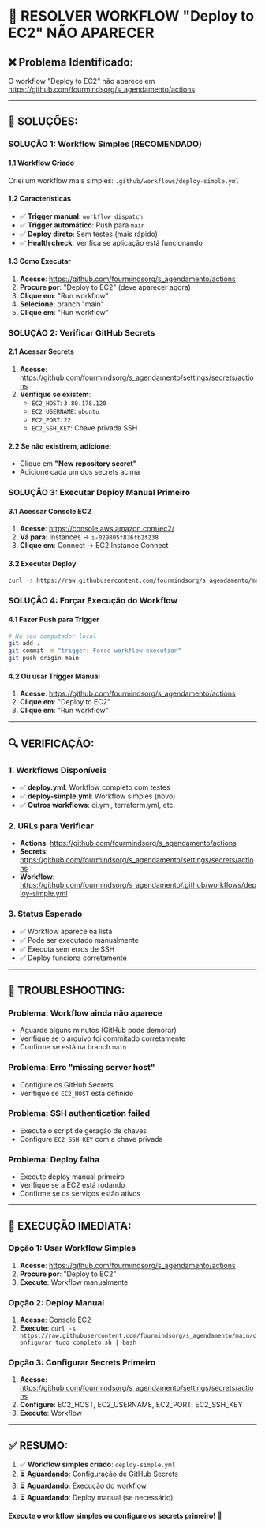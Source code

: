 # 🔧 RESOLVER WORKFLOW "Deploy to EC2" NÃO APARECER

## ❌ **Problema Identificado:**
O workflow "Deploy to EC2" não aparece em https://github.com/fourmindsorg/s_agendamento/actions

---

## 🎯 **SOLUÇÕES:**

### **SOLUÇÃO 1: Workflow Simples (RECOMENDADO)**

#### **1.1 Workflow Criado**
Criei um workflow mais simples: `.github/workflows/deploy-simple.yml`

#### **1.2 Características**
- ✅ **Trigger manual**: `workflow_dispatch`
- ✅ **Trigger automático**: Push para `main`
- ✅ **Deploy direto**: Sem testes (mais rápido)
- ✅ **Health check**: Verifica se aplicação está funcionando

#### **1.3 Como Executar**
1. **Acesse**: https://github.com/fourmindsorg/s_agendamento/actions
2. **Procure por**: "Deploy to EC2" (deve aparecer agora)
3. **Clique em**: "Run workflow"
4. **Selecione**: branch "main"
5. **Clique em**: "Run workflow"

### **SOLUÇÃO 2: Verificar GitHub Secrets**

#### **2.1 Acessar Secrets**
1. **Acesse**: https://github.com/fourmindsorg/s_agendamento/settings/secrets/actions
2. **Verifique se existem**:
   - `EC2_HOST`: `3.80.178.120`
   - `EC2_USERNAME`: `ubuntu`
   - `EC2_PORT`: `22`
   - `EC2_SSH_KEY`: Chave privada SSH

#### **2.2 Se não existirem, adicione**:
- Clique em **"New repository secret"**
- Adicione cada um dos secrets acima

### **SOLUÇÃO 3: Executar Deploy Manual Primeiro**

#### **3.1 Acessar Console EC2**
1. **Acesse**: https://console.aws.amazon.com/ec2/
2. **Vá para**: Instances → `i-029805f836fb2f238`
3. **Clique em**: Connect → EC2 Instance Connect

#### **3.2 Executar Deploy**
```bash
curl -s https://raw.githubusercontent.com/fourmindsorg/s_agendamento/main/configurar_tudo_completo.sh | bash
```

### **SOLUÇÃO 4: Forçar Execução do Workflow**

#### **4.1 Fazer Push para Trigger**
```bash
# No seu computador local
git add .
git commit -m "trigger: Force workflow execution"
git push origin main
```

#### **4.2 Ou usar Trigger Manual**
1. **Acesse**: https://github.com/fourmindsorg/s_agendamento/actions
2. **Clique em**: "Deploy to EC2"
3. **Clique em**: "Run workflow"

---

## 🔍 **VERIFICAÇÃO:**

### **1. Workflows Disponíveis**
- ✅ **deploy.yml**: Workflow completo com testes
- ✅ **deploy-simple.yml**: Workflow simples (novo)
- ✅ **Outros workflows**: ci.yml, terraform.yml, etc.

### **2. URLs para Verificar**
- **Actions**: https://github.com/fourmindsorg/s_agendamento/actions
- **Secrets**: https://github.com/fourmindsorg/s_agendamento/settings/secrets/actions
- **Workflow**: https://github.com/fourmindsorg/s_agendamento/.github/workflows/deploy-simple.yml

### **3. Status Esperado**
- ✅ Workflow aparece na lista
- ✅ Pode ser executado manualmente
- ✅ Executa sem erros de SSH
- ✅ Deploy funciona corretamente

---

## 🚨 **TROUBLESHOOTING:**

### **Problema: Workflow ainda não aparece**
- Aguarde alguns minutos (GitHub pode demorar)
- Verifique se o arquivo foi commitado corretamente
- Confirme se está na branch `main`

### **Problema: Erro "missing server host"**
- Configure os GitHub Secrets
- Verifique se `EC2_HOST` está definido

### **Problema: SSH authentication failed**
- Execute o script de geração de chaves
- Configure `EC2_SSH_KEY` com a chave privada

### **Problema: Deploy falha**
- Execute deploy manual primeiro
- Verifique se a EC2 está rodando
- Confirme se os serviços estão ativos

---

## 🎯 **EXECUÇÃO IMEDIATA:**

### **Opção 1: Usar Workflow Simples**
1. **Acesse**: https://github.com/fourmindsorg/s_agendamento/actions
2. **Procure por**: "Deploy to EC2"
3. **Execute**: Workflow manualmente

### **Opção 2: Deploy Manual**
1. **Acesse**: Console EC2
2. **Execute**: `curl -s https://raw.githubusercontent.com/fourmindsorg/s_agendamento/main/configurar_tudo_completo.sh | bash`

### **Opção 3: Configurar Secrets Primeiro**
1. **Acesse**: https://github.com/fourmindsorg/s_agendamento/settings/secrets/actions
2. **Configure**: EC2_HOST, EC2_USERNAME, EC2_PORT, EC2_SSH_KEY
3. **Execute**: Workflow

---

## ✅ **RESUMO:**

1. ✅ **Workflow simples criado**: `deploy-simple.yml`
2. ⏳ **Aguardando**: Configuração de GitHub Secrets
3. ⏳ **Aguardando**: Execução do workflow
4. ⏳ **Aguardando**: Deploy manual (se necessário)

**Execute o workflow simples ou configure os secrets primeiro!** 🚀

